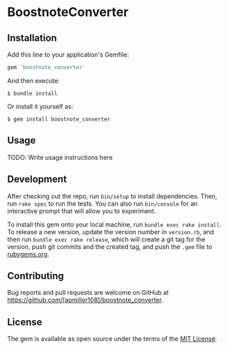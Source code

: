 # BoostnoteConverter

## Installation

Add this line to your application's Gemfile:

```ruby
gem 'boostnote_converter'
```

And then execute:

    $ bundle install

Or install it yourself as:

    $ gem install boostnote_converter

## Usage

TODO: Write usage instructions here

## Development

After checking out the repo, run `bin/setup` to install dependencies. Then, run `rake spec` to run the tests. You can also run `bin/console` for an interactive prompt that will allow you to experiment.

To install this gem onto your local machine, run `bundle exec rake install`. To release a new version, update the version number in `version.rb`, and then run `bundle exec rake release`, which will create a git tag for the version, push git commits and the created tag, and push the `.gem` file to [rubygems.org](https://rubygems.org).

## Contributing

Bug reports and pull requests are welcome on GitHub at https://github.com/[apmiller108]/boostnote_converter.

## License

The gem is available as open source under the terms of the [MIT License](https://opensource.org/licenses/MIT).

